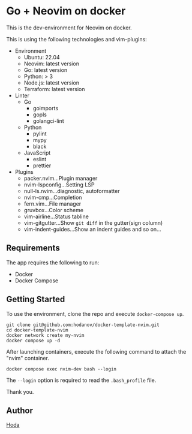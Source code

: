 # Go + Neovim on docker

This is the dev-environment for Neovim on docker.

This is using the following technologies and vim-plugins:

- Environment
  - Ubuntu: 22.04
  - Neovim: latest version
  - Go: latest version
  - Python: > 3
  - Node.js: latest version
  - Terraform: latest version
- Linter
  - Go
    - goimports
    - gopls
    - golangci-lint
  - Python
    - pylint
    - mypy
    - black
  - JavaScript
    - eslint
    - prettier
- Plugins
  - packer.nvim...Plugin manager
  - nvim-lspconfig...Setting LSP
  - null-ls.nvim...diagnostic, autoformatter
  - nvim-cmp...Completion
  - fern.vim...File manager
  - gruvbox...Color scheme
  - vim-airline...Status tabline
  - vim-gitgutter...Show `git diff` in the gutter(sign column)
  - vim-indent-guides...Show an indent guides
    and so on...

## Requirements

The app requires the following to run:

- Docker
- Docker Compose

## Getting Started

To use the environment, clone the repo and execute `docker-compose up`.

```
git clone git@github.com:hodanov/docker-template-nvim.git
cd docker-template-nvim
docker network create my-nvim
docker compose up -d
```

After launching containers, execute the following command to attach the "nvim" container.

```
docker compose exec nvim-dev bash --login
```

The `--login` option is required to read the `.bash_profile` file.

Thank you.

## Author

[Hoda](https://hodalog.com)
